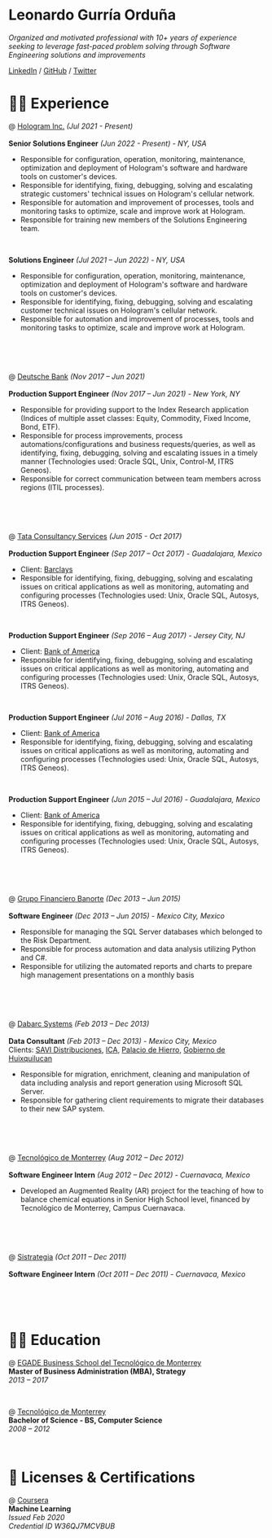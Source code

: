 # Leonardo Gurría Orduña

_Organized and motivated professional with 10+ years of experience seeking to leverage fast-paced problem solving through Software Engineering solutions and improvements_ <br>

[LinkedIn](https://www.linkedin.com/in/leonardogurria/) / [GitHub](https://github.com/leoga8) / [Twitter](https://twitter.com/LeonardoGurria)


# 🧑‍💻 Experience

@ [Hologram Inc.](https://www.hologram.io/) _(Jul 2021 - Present)_ <br><br>
**Senior Solutions Engineer** _(Jun 2022 - Present) - NY, USA_ <br>
- Responsible for configuration, operation, monitoring, maintenance, optimization and deployment of Hologram's software and hardware tools on customer's devices.
- Responsible for identifying, fixing, debugging, solving and escalating strategic customers' technical issues on Hologram's cellular network.
- Responsible for automation and improvement of processes, tools and monitoring tasks to optimize, scale and improve work at Hologram.
- Responsible for training new members of the Solutions Engineering team.
<br>

**Solutions Engineer** _(Jul 2021 – Jun 2022) - NY, USA_ <br>
- Responsible for configuration, operation, monitoring, maintenance, optimization and deployment of Hologram's software and hardware tools on customer's devices.
- Responsible for identifying, fixing, debugging, solving and escalating customer technical issues on Hologram's cellular network.
- Responsible for automation and improvement of processes, tools and monitoring tasks to optimize, scale and improve work at Hologram.

<br><br><br>

@ [Deutsche Bank](https://www.db.com/) _(Nov 2017 – Jun 2021)_ <br><br>
**Production Support Engineer** _(Nov 2017 – Jun 2021) - New York, NY_ <br>
- Responsible for providing support to the Index Research application (Indices of multiple asset classes: Equity, Commodity, Fixed Income, Bond, ETF).
- Responsible for process improvements, process automations/configurations and business requests/queries, as well as identifying, fixing, debugging, solving and escalating issues in a timely manner (Technologies used: Oracle SQL, Unix, Control-M, ITRS Geneos).
- Responsible for correct communication between team members across regions (ITIL processes).

<br><br><br>

@ [Tata Consultancy Services](https://www.tcs.com/) _(Jun 2015 - Oct 2017)_ <br><br>
**Production Support Engineer** _(Sep 2017 – Oct 2017) - Guadalajara, Mexico_ <br>
- Client: [Barclays](https://home.barclays/)
- Responsible for identifying, fixing, debugging, solving and escalating issues on critical applications as well as monitoring, automating and configuring processes (Technologies used: Unix, Oracle SQL, Autosys, ITRS Geneos).
<br>

**Production Support Engineer** _(Sep 2016 – Aug 2017) - Jersey City, NJ_ <br>
- Client: [Bank of America](https://www.bankofamerica.com/)
- Responsible for identifying, fixing, debugging, solving and escalating issues on critical applications as well as monitoring, automating and configuring processes (Technologies used: Unix, Oracle SQL, Autosys, ITRS Geneos).
<br>

**Production Support Engineer** _(Jul 2016 – Aug 2016) - Dallas, TX_ <br>
- Client: [Bank of America](https://www.bankofamerica.com/)
- Responsible for identifying, fixing, debugging, solving and escalating issues on critical applications as well as monitoring, automating and configuring processes (Technologies used: Unix, Oracle SQL, Autosys, ITRS Geneos).
<br>

**Production Support Engineer** _(Jun 2015 – Jul 2016) - Guadalajara, Mexico_ <br>
- Client: [Bank of America](https://www.bankofamerica.com/)
- Responsible for identifying, fixing, debugging, solving and escalating issues on critical applications as well as monitoring, automating and configuring processes (Technologies used: Unix, Oracle SQL, Autosys, ITRS Geneos).

<br><br><br>

@ [Grupo Financiero Banorte](https://www.banorte.com/) _(Dec 2013 – Jun 2015)_ <br><br>
**Software Engineer** _(Dec 2013 – Jun 2015) - Mexico City, Mexico_ <br>
- Responsible for managing the SQL Server databases which belonged to the Risk Department.
- Responsible for process automation and data analysis utilizing Python and C#.
- Responsible for utilizing the automated reports and charts to prepare high management presentations on a monthly basis

<br><br><br>

@ [Dabarc Systems](https://www.syniti.com/) _(Feb 2013 – Dec 2013)_ <br><br>
**Data Consultant** _(Feb 2013 – Dec 2013) - Mexico City, Mexico_ <br>
Clients: [SAVI Distribuciones](https://www.linkedin.com/company/savi-distribuciones/), [ICA](https://ica.com.mx/), [Palacio de Hierro](https://www.elpalaciodehierro.com/), [Gobierno de Huixquilucan](http://www.huixquilucan.gob.mx/)
- Responsible for migration, enrichment, cleaning and manipulation of data including analysis and report generation using Microsoft SQL Server.
- Responsible for gathering client requirements to migrate their databases to their new SAP system.

<br><br><br>

@ [Tecnológico de Monterrey](https://tec.mx/es) _(Aug 2012 – Dec 2012)_ <br><br>
**Software Engineer Intern** _(Aug 2012 – Dec 2012) - Cuernavaca, Mexico_ <br>
- Developed an Augmented Reality (AR) project for the teaching of how to balance chemical equations in Senior High School level, financed by Tecnológico de Monterrey, Campus Cuernavaca.

<br><br><br>

@ [Sistrategia](https://sistrategia.com/) _(Oct 2011 – Dec 2011)_ <br><br>
**Software Engineer Intern** _(Oct 2011 – Dec 2011) - Cuernavaca, Mexico_ <br>

<br><br><br>


# 🧑‍🎓 Education

@ [EGADE Business School del Tecnológico de Monterrey](https://tec.mx/es/puebla) <br>
**Master of Business Administration (MBA), Strategy** <br>
_2013 – 2017_ <br>

<br>

@ [Tecnológico de Monterrey](https://tec.mx/es/cuernavaca) <br>
**Bachelor of Science - BS, Computer Science** <br>
_2008 – 2012_ <br>

<br>


# 🚧 Licenses & Certifications

@ [Coursera](https://www.coursera.org/) <br>
**Machine Learning** <br>
_Issued Feb 2020_ <br>
_Credential ID W36QJ7MCVBUB_ <br>
